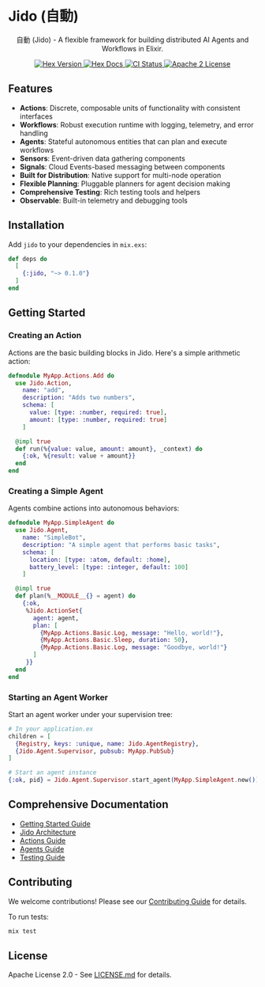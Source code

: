<p align="center">
  <h1>Jido (自動)</h1>
</p>

<p align="center">
  自動 (Jido) - A flexible framework for building distributed AI Agents and Workflows in Elixir.
</p>

<p align="center">
  <a href="https://hex.pm/packages/jido">
    <img alt="Hex Version" src="https://img.shields.io/hexpm/v/jido.svg">
  </a>

  <a href="https://hexdocs.pm/jido">
    <img alt="Hex Docs" src="http://img.shields.io/badge/hex.pm-docs-green.svg?style=flat">
  </a>

  <a href="https://github.com/yourusername/jido/actions">
    <img alt="CI Status" src="https://github.com/yourusername/jido/workflows/ci/badge.svg">
  </a>

  <a href="https://opensource.org/licenses/Apache-2.0">
    <img alt="Apache 2 License" src="https://img.shields.io/hexpm/l/jido">
  </a>
</p>

## Features

- **Actions**: Discrete, composable units of functionality with consistent interfaces
- **Workflows**: Robust execution runtime with logging, telemetry, and error handling
- **Agents**: Stateful autonomous entities that can plan and execute workflows
- **Sensors**: Event-driven data gathering components
- **Signals**: Cloud Events-based messaging between components
- **Built for Distribution**: Native support for multi-node operation
- **Flexible Planning**: Pluggable planners for agent decision making
- **Comprehensive Testing**: Rich testing tools and helpers
- **Observable**: Built-in telemetry and debugging tools

## Installation

Add `jido` to your dependencies in `mix.exs`:

```elixir
def deps do
  [
    {:jido, "~> 0.1.0"}
  ]
end
```

## Getting Started

### Creating an Action

Actions are the basic building blocks in Jido. Here's a simple arithmetic action:

```elixir
defmodule MyApp.Actions.Add do
  use Jido.Action,
    name: "add",
    description: "Adds two numbers",
    schema: [
      value: [type: :number, required: true],
      amount: [type: :number, required: true]
    ]

  @impl true 
  def run(%{value: value, amount: amount}, _context) do
    {:ok, %{result: value + amount}}
  end
end
```

### Creating a Simple Agent

Agents combine actions into autonomous behaviors:

```elixir
defmodule MyApp.SimpleAgent do
  use Jido.Agent,
    name: "SimpleBot",
    description: "A simple agent that performs basic tasks",
    schema: [
      location: [type: :atom, default: :home],
      battery_level: [type: :integer, default: 100]
    ]

  @impl true
  def plan(%__MODULE__{} = agent) do
    {:ok,
     %Jido.ActionSet{
       agent: agent,
       plan: [
         {MyApp.Actions.Basic.Log, message: "Hello, world!"},
         {MyApp.Actions.Basic.Sleep, duration: 50},
         {MyApp.Actions.Basic.Log, message: "Goodbye, world!"}
       ]
     }}
  end
end
```

### Starting an Agent Worker

Start an agent worker under your supervision tree:

```elixir
# In your application.ex
children = [
  {Registry, keys: :unique, name: Jido.AgentRegistry},
  {Jido.Agent.Supervisor, pubsub: MyApp.PubSub}
]

# Start an agent instance
{:ok, pid} = Jido.Agent.Supervisor.start_agent(MyApp.SimpleAgent.new())
```

## Comprehensive Documentation

- [Getting Started Guide](https://hexdocs.pm/jido/getting_started.html)
- [Jido Architecture](https://hexdocs.pm/jido/architecture.html)
- [Actions Guide](https://hexdocs.pm/jido/actions.html)
- [Agents Guide](https://hexdocs.pm/jido/agents.html)
- [Testing Guide](https://hexdocs.pm/jido/testing.html)

## Contributing

We welcome contributions! Please see our [Contributing Guide](CONTRIBUTING.md) for details.

To run tests:

```bash
mix test
```

## License

Apache License 2.0 - See [LICENSE.md](LICENSE.md) for details.